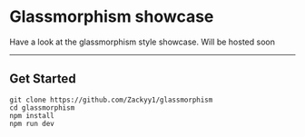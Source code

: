 # Glassmorphism showcase

Have a look at the glassmorphism style showcase. Will be hosted soon

---

## Get Started
```
git clone https://github.com/Zackyy1/glassmorphism
cd glassmorphism
npm install
npm run dev
```


